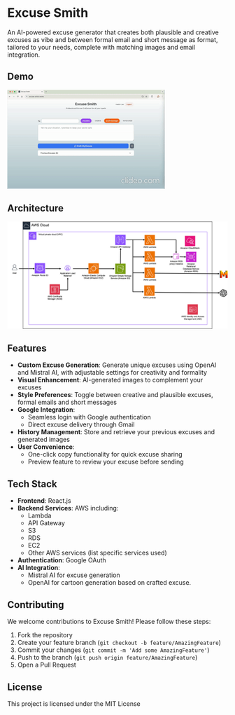 # Excuse Smith

An AI-powered excuse generator that creates both plausible and creative excuses as vibe and between formal email and short message as format, tailored to your needs, complete with matching images and email integration.

## Demo

![Demo](./doc/excuse-artist-demo.gif)

## Architecture

![AWS Architecture](./doc/architecture.jpg)

## Features

- **Custom Excuse Generation**: Generate unique excuses using OpenAI and Mistral AI, with adjustable settings for creativity and formality
- **Visual Enhancement**: AI-generated images to complement your excuses
- **Style Preferences**: Toggle between creative and plausible excuses, formal emails and short messages
- **Google Integration**:
  - Seamless login with Google authentication
  - Direct excuse delivery through Gmail
- **History Management**: Store and retrieve your previous excuses and generated images
- **User Convenience**:
  - One-click copy functionality for quick excuse sharing
  - Preview feature to review your excuse before sending

## Tech Stack

- **Frontend**: React.js
- **Backend Services**: AWS including:
  - Lambda
  - API Gateway
  - S3
  - RDS
  - EC2
  - Other AWS services (list specific services used)
- **Authentication**: Google OAuth
- **AI Integration**:
  - Mistral AI for excuse generation
  - OpenAI for cartoon generation based on crafted excuse.

## Contributing

We welcome contributions to Excuse Smith! Please follow these steps:

1. Fork the repository
2. Create your feature branch (`git checkout -b feature/AmazingFeature`)
3. Commit your changes (`git commit -m 'Add some AmazingFeature'`)
4. Push to the branch (`git push origin feature/AmazingFeature`)
5. Open a Pull Request

## License

This project is licensed under the MIT License
